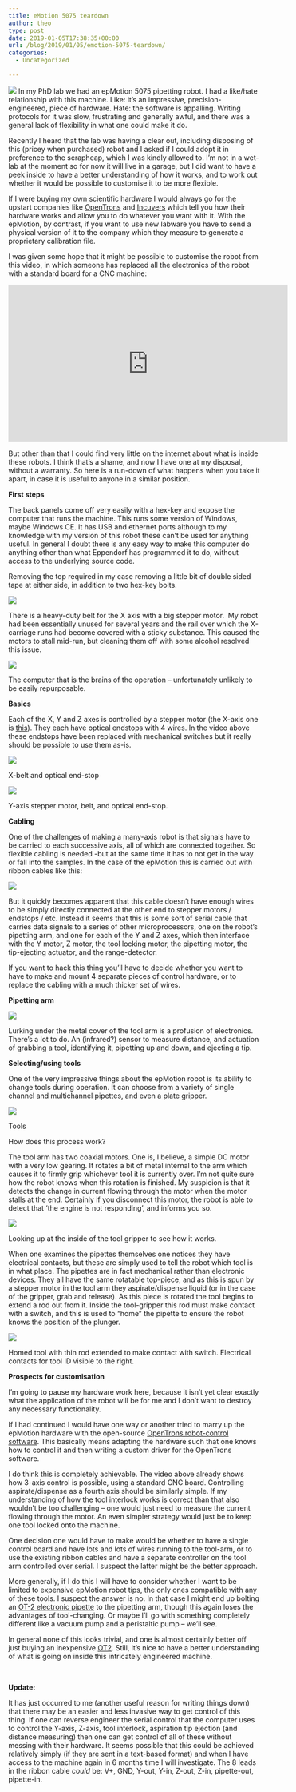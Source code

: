 ```yaml
---
title: eMotion 5075 teardown
author: theo
type: post
date: 2019-01-05T17:38:35+00:00
url: /blog/2019/01/05/emotion-5075-teardown/
categories:
  - Uncategorized

---
```

![](/post/archive_posts/old_wp_images/wp-content/uploads/2019/01/epmotion.jpg)
In my PhD lab we had an epMotion 5075 pipetting robot. I had a like/hate relationship with this machine. Like: it&#8217;s an impressive, precision-engineered, piece of hardware. Hate: the software is appalling. Writing protocols for it was slow, frustrating and generally awful, and there was a general lack of flexibility in what one could make it do.

Recently I heard that the lab was having a clear out, including disposing of this (pricey when purchased) robot and I asked if I could adopt it in preference to the scrapheap, which I was kindly allowed to. I&#8217;m not in a wet-lab at the moment so for now it will live in a garage, but I did want to have a peek inside to have a better understanding of how it works, and to work out whether it would be possible to customise it to be more flexible.

If I were buying my own scientific hardware I would always go for the upstart companies like [OpenTrons][2] and [Incuvers][3] which tell you how their hardware works and allow you to do whatever you want with it. With the epMotion, by contrast, if you want to use new labware you have to send a physical version of it to the company which they measure to generate a proprietary calibration file.

I was given some hope that it might be possible to customise the robot from this video, in which someone has replaced all the electronics of the robot with a standard board for a CNC machine:

<p><iframe src="https://www.youtube.com/embed/IDlZ_FIUgjM" width="560" height="315" frameborder="0" allowfullscreen="allowfullscreen"></iframe></p>

But other than that I could find very little on the internet about what is inside these robots. I think that&#8217;s a shame, and now I have one at my disposal, without a warranty. So here is a run-down of what happens when you take it apart, in case it is useful to anyone in a similar position.

**First steps**

The back panels come off very easily with a hex-key and expose the computer that runs the machine. This runs some version of Windows, maybe Windows CE. It has USB and ethernet ports although to my knowledge with my version of this robot these can&#8217;t be used for anything useful. In general I doubt there is any easy way to make this computer do anything other than what Eppendorf has programmed it to do, without access to the underlying source code.

Removing the top required in my case removing a little bit of double sided tape at either side, in addition to two hex-key bolts.

![](/post/archive_posts/old_wp_images/wp-content/uploads/2019/01/epmotionteardown1.jpg)

There is a heavy-duty belt for the X axis with a big stepper motor.  My robot had been essentially unused for several years and the rail over which the X-carriage runs had become covered with a sticky substance. This caused the motors to stall mid-run, but cleaning them off with some alcohol resolved this issue.

![](/post/archive_posts/old_wp_images/wp-content/uploads/2019/01/P1010610-1200x1600.jpg)

<figcaption id="caption-attachment-321" class="wp-caption-text">The computer that is the brains of the operation &#8211; unfortunately unlikely to be easily repurposable.</figcaption></figure>

**Basics**

Each of the X, Y and Z axes is controlled by a stepper motor (the X-axis one is [this][6]). They each have optical endstops with 4 wires. In the video above these endstops have been replaced with mechanical switches but it really should be possible to use them as-is.


![](/post/archive_posts/old_wp_images/wp-content/uploads/2019/01/P1010626-e1546707506491-1200x1600.jpg)
<figcaption id="caption-attachment-322" class="wp-caption-text">X-belt and optical end-stop</figcaption></figure>


![](/post/archive_posts/old_wp_images/wp-content/uploads/2019/01/P1010690-1200x900.jpg)
<figcaption id="caption-attachment-317" class="wp-caption-text">Y-axis stepper motor, belt, and optical end-stop.</figcaption></figure>

**Cabling**

One of the challenges of making a many-axis robot is that signals have to be carried to each successive axis, all of which are connected together. So flexible cabling is needed -but at the same time it has to not get in the way or fall into the samples. In the case of the epMotion this is carried out with ribbon cables like this:


![](/post/archive_posts/old_wp_images/wp-content/uploads/2019/01/ribboncable-1200x900.jpg)

But it quickly becomes apparent that this cable doesn&#8217;t have enough wires to be simply directly connected at the other end to stepper motors / endstops / etc. Instead it seems that this is some sort of serial cable that carries data signals to a series of other microprocessors, one on the robot&#8217;s pipetting arm, and one for each of the Y and Z axes, which then interface with the Y motor, Z motor, the tool locking motor, the pipetting motor, the tip-ejecting actuator, and the range-detector.

If you want to hack this thing you&#8217;ll have to decide whether you want to have to make and mount 4 separate pieces of control hardware, or to replace the cabling with a much thicker set of wires.

**Pipetting arm**


![](/post/archive_posts/old_wp_images/wp-content/uploads/2019/01/pipettearm2-1200x872.jpg)

Lurking under the metal cover of the tool arm is a profusion of electronics. There&#8217;s a lot to do. An (infrared?) sensor to measure distance, and actuation of grabbing a tool, identifying it, pipetting up and down, and ejecting a tip.

**Selecting/using tools**

One of the very impressive things about the epMotion robot is its ability to change tools during operation. It can choose from a variety of single channel and multichannel pipettes, and even a plate gripper.


![](/post/archive_posts/old_wp_images/wp-content/uploads/2019/01/P1010677-1200x900.jpg)
<figcaption id="caption-attachment-326" class="wp-caption-text">Tools</figcaption>

How does this process work?

The tool arm has two coaxial motors. One is, I believe, a simple DC motor with a very low gearing. It rotates a bit of metal internal to the arm which causes it to firmly grip whichever tool it is currently over. I&#8217;m not quite sure how the robot knows when this rotation is finished. My suspicion is that it detects the change in current flowing through the motor when the motor stalls at the end. Certainly if you disconnect this motor, the robot is able to detect that &#8216;the engine is not responding&#8217;, and informs you so.


![](/post/archive_posts/old_wp_images/wp-content/uploads/2019/01/insidetoolarm-1200x900.jpg)
<figcaption id="caption-attachment-325" class="wp-caption-text">Looking up at the inside of the tool gripper to see how it works.</figcaption>

When one examines the pipettes themselves one notices they have electrical contacts, but these are simply used to tell the robot which tool is in what place. The pipettes are in fact mechanical rather than electronic devices. They all have the same rotatable top-piece, and as this is spun by a stepper motor in the tool arm they aspirate/dispense liquid (or in the case of the gripper, grab and release). As this piece is rotated the tool begins to extend a rod out from it. Inside the tool-gripper this rod must make contact with a switch, and this is used to &#8220;home&#8221; the pipette to ensure the robot knows the position of the plunger.


![](/post/archive_posts/old_wp_images/wp-content/uploads/2019/01/P1010651-1200x900.jpg)
<figcaption id="caption-attachment-327" class="wp-caption-text">Homed tool with thin rod extended to make contact with switch. Electrical contacts for tool ID visible to the right.</figcaption></figure>

**Prospects for customisation**

I&#8217;m going to pause my hardware work here, because it isn&#8217;t yet clear exactly what the application of the robot will be for me and I don&#8217;t want to destroy any necessary functionality.

If I had continued I would have one way or another tried to marry up the epMotion hardware with the open-source [OpenTrons robot-control software][14]. This basically means adapting the hardware such that one knows how to control it and then writing a custom driver for the OpenTrons software.

I do think this is completely achievable. The video above already shows how 3-axis control is possible, using a standard CNC board. Controlling aspirate/dispense as a fourth axis should be similarly simple. If my understanding of how the tool interlock works is correct than that also wouldn&#8217;t be too challenging &#8211; one would just need to measure the current flowing through the motor. An even simpler strategy would just be to keep one tool locked onto the machine.

One decision one would have to make would be whether to have a single control board and have lots and lots of wires running to the tool-arm, or to use the existing ribbon cables and have a separate controller on the tool arm controlled over serial. I suspect the latter might be the better approach.

More generally, if I do this I will have to consider whether I want to be limited to expensive epMotion robot tips, the only ones compatible with any of these tools. I suspect the answer is no. In that case I might end up bolting an [OT-2 electronic pipette][15] to the pipetting arm, though this again loses the advantages of tool-changing. Or maybe I&#8217;ll go with something completely different like a vacuum pump and a peristaltic pump &#8211; we&#8217;ll see.

In general none of this looks trivial, and one is almost certainly better off just buying an inexpensive [OT2][16]. Still, it&#8217;s nice to have a better understanding of what is going on inside this intricately engineered machine.

&nbsp;

**Update:**

It has just occurred to me (another useful reason for writing things down) that there may be an easier and less invasive way to get control of this thing. If one can reverse engineer the serial control that the computer uses to control the Y-axis, Z-axis, tool interlock, aspiration tip ejection (and distance measuring) then one can get control of all of these without messing with their hardware. It seems possible that this could be achieved relatively simply (if they are sent in a text-based format) and when I have access to the machine again in 6 months time I will investigate. The 8 leads in the ribbon cable _could_ be: V+, GND, Y-out, Y-in, Z-out, Z-in, pipette-out, pipette-in.

 [1]: http://bl;
 [2]: http://opentrons.com/
 [3]: https://incuvers.com/
 [4]: /post/archive_posts/old_wp_images/wp-content/uploads/2019/01/epmotionteardown1.jpg
 [5]: /post/archive_posts/old_wp_images/wp-content/uploads/2019/01/P1010610.jpg
 [6]: https://catalog.orientalmotor.com/item/all-categories/tegories-pk-series-2-phase-stepping-motors-legacy-/pk266-03a
 [7]: /post/archive_posts/old_wp_images/wp-content/uploads/2019/01/P1010626-e1546707506491.jpg
 [8]: /post/archive_posts/old_wp_images/wp-content/uploads/2019/01/P1010690.jpg
 [9]: /post/archive_posts/old_wp_images/wp-content/uploads/2019/01/ribboncable.jpg
 [10]: /post/archive_posts/old_wp_images/wp-content/uploads/2019/01/pipettearm2.jpg
 [11]: /post/archive_posts/old_wp_images/wp-content/uploads/2019/01/P1010677.jpg
 [12]: /post/archive_posts/old_wp_images/wp-content/uploads/2019/01/insidetoolarm.jpg
 [13]: /post/archive_posts/old_wp_images/wp-content/uploads/2019/01/P1010651.jpg
 [14]: https://github.com/Opentrons
 [15]: http://opentrons.com/pipettes
 [16]: http://opentrons.com/ot-2